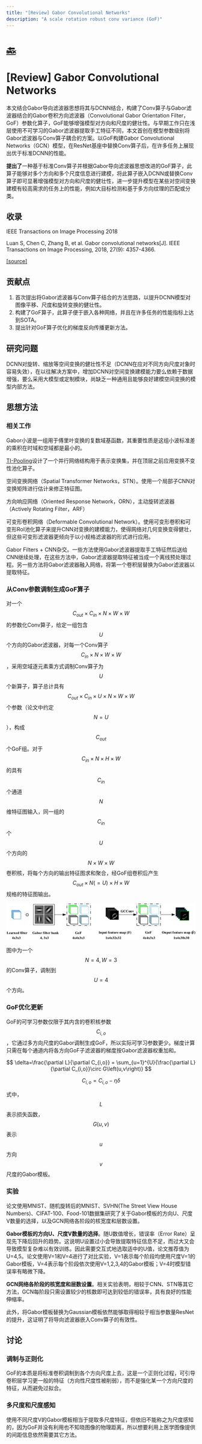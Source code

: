 ```yaml
---
title: "[Review] Gabor Convolutional Networks"
description: "A scale rotation robust conv variance (GoF)"
---
```


<!--KaTeX-->
  <link rel="stylesheet" href="https://cdn.jsdelivr.net/npm/katex@0.12.0/dist/katex.min.css" integrity="sha384-AfEj0r4/OFrOo5t7NnNe46zW/tFgW6x/bCJG8FqQCEo3+Aro6EYUG4+cU+KJWu/X" crossorigin="anonymous">

  <script defer src="https://cdn.jsdelivr.net/npm/katex@0.12.0/dist/katex.min.js" integrity="sha384-g7c+Jr9ZivxKLnZTDUhnkOnsh30B4H0rpLUpJ4jAIKs4fnJI+sEnkvrMWph2EDg4" crossorigin="anonymous"></script>
  <script defer src="https://cdn.jsdelivr.net/npm/katex@0.12.0/dist/contrib/auto-render.min.js" integrity="sha384-mll67QQFJfxn0IYznZYonOWZ644AWYC+Pt2cHqMaRhXVrursRwvLnLaebdGIlYNa" crossorigin="anonymous"></script>
  <script>
      document.addEventListener("DOMContentLoaded", function() {
          renderMathInElement(document.body, {
              // ...options...
          });
      });
  </script>
# [🔙](https://cs1807cwy.github.io/research/paper%20reviews)

# [Review] Gabor Convolutional Networks

本文结合Gabor导向滤波器思想将其与DCNN结合，构建了Conv算子与Gabor滤波器结合的Gabor卷积方向滤波器（Convolutional Gabor Orientation Filter，GoF）参数化算子，GoF能够增强模型对方向和尺度的健壮性。与早期工作只在浅层使用不可学习的Gabor滤波器提取手工特征不同，本文首创在模型参数级别将Gabor滤波器与Conv算子耦合的方案。以GoF构建Gabor Convolutional Networks（GCN）模型，在ResNet基座中替换Conv算子后，在许多任务上展现出优于标准DCNN的性能。

**提出了**一种基于标准Conv算子并根据Gabor导向滤波器思想改进的GoF算子，此算子能够对多个方向和多个尺度信息进行建模，将此算子嵌入DCNN或替换Conv算子即可显著增强模型对方向和尺度的健壮性，进一步提升模型在某些对空间变换建模有较高需求的任务上的性能，例如大目标检测和基于多方向纹理的匹配或分类。

## 收录

IEEE Transactions on Image Processing 2018

Luan S, Chen C, Zhang B, et al. Gabor convolutional networks[J]. IEEE Transactions on Image Processing, 2018, 27(9): 4357-4366.

[[source]](https://ieeexplore.ieee.org/document/8357578)

## 贡献点

1. 首次提出将Gabor滤波器与Conv算子结合的方法思路，以提升DCNN模型对图像平移、尺度和旋转变换的健壮性。
2. 构建了GoF算子，此算子便于嵌入各种网络，并且在许多任务的性能指标上达到SOTA。
3. 提出针对GoF算子优化的梯度反向传播更新方法。

## 研究问题

DCNN对旋转、缩放等空间变换的健壮性不足（DCNN在应对不同方向尺度对象时容易失效），在以往解决方案中，增加DCNN对空间变换建模能力要么依赖于数据增强，要么采用大模型或定制模块，尚缺乏一种通用且能够良好建模空间变换的模型内部方法。

## 思想方法

### 相关工作

Gabor小波是一组用于傅里叶变换的复数域基函数，其重要性质是这组小波标准差的乘积在时域和空域都是最小的。

[TI-Pooling](https://www.cv-foundation.org/openaccess/content_cvpr_2016/papers/Laptev_TI-Pooling_Transformation-Invariant_Pooling_CVPR_2016_paper.pdf)设计了一个并行网络结构用于表示变换集，并在顶层之前应用变换不变性池化算子。

空间变换网络（Spatial Transformer Networks，STN）。使用一个局部子CNN对变换矩阵进行估计来修正特征图。

方向响应网络（Oriented Response Network，ORN），主动旋转滤波器（Actively Rotating Filter，ARF）

可变形卷积网络（Deformable Convolutional Network）。使用可变形卷积和可变形RoI池化算子来提升CNN对变换的建模能力，使得网络对几何变换变得健壮，但这些可变形滤波器更倾向于以小规格滤波器的形式进行应用。

Gabor Filters + CNN杂交。一些方法使用Gabor滤波器提取手工特征然后送给CNN继续处理，在这些方法中，Gabor滤波器提取特征被当成一个离线预处理过程。另一些方法将Gabor滤波器融入网络，将第一个卷积层替换为Gabor滤波器以提取特征。

### 从Conv参数调制生成GoF算子

对一个$$ C_{out}\times C_{in}\times N\times W \times W $$的参数化Conv算子，给定一组包含$$U$$个方向的Gabor滤波器，对每一个Conv算子$$ C_{in}\times N\times W \times W $$，采用空域逐元素乘方式调制Conv算子为$$U$$个新算子，算子总计具有$$ C_{out}\times C_{in}\times U\times N\times W \times W $$个参数（论文中约定$$N=U$$），构成$$C_{out}$$个GoF组。对于$$ C_{in}\times N\times H \times W $$的具有$$C_{in}$$个通道$$N$$维特征图输入，同一组的$$C_{in}$$个$$U$$个方向的$$ N\times W\times W $$卷积核，将每个方向的输出特征图求和聚合，经GoF组卷积后产生$$ C_{out}\times N\left(=U\right)\times H \times W $$规格的特征图输出。

![Modulation process of GoFs](Assets/Modulation%20process%20of%20GoFs.png)

图中为一个$$N=4,W=3$$的Conv算子，调制到$$U=4$$个方向。

### GoF优化更新

GoF的可学习参数仅限于其内含的卷积核参数$$C_{i,o}$$，它通过多方向尺度的Gabor调制生成GoF，所以实际可学习参数更少。梯度计算只需在每个通道内将各方向GoF子滤波器的梯度按Gabor滤波器权重加和。

$$
\delta=\frac{\partial L}{\partial C_{i,o}} = \sum_{u=1}^{U}{\frac{\partial L}{\partial C_{i,o}}\circ G\left(u,v\right)}
$$

$$
C_{i,o}=C_{i,o}-\eta\delta
$$

式中，$$L$$表示损失函数，$$ G\left(u,v\right) $$表示$$u$$方向$$v$$尺度的Gabor模板。

### 实验

论文使用MNIST、随机旋转后的MNIST、SVHN(The Street View House Numbers)、CIFAT-100、Food-101数据集研究了关于Gabor模板的方向U、尺度V数量的选择，以及GCN网络各阶段的核宽度和层数设置。

**Gabor模板的方向U、尺度V数量的选择**。随U数值增长，错误率（Error Rate）呈现先下降后回升的趋势。这说明U设置过小会导致提取特征信息不足，而过大又会导致模型复杂难以有效训练。因此需要交互式地选取适中的U值，论文推荐值为U=4,5。论文使用V=1和V=4进行了对比实验，V=1表示每个阶段均使用尺度V=1的Gabor模板，V=4表示每个阶段依次使用V=1,2,3,4的Gabor模板；V=4时模型错误率有略微下降。

**GCN网络各阶段的核宽度和层数设置**。相关实验表明，相较于CNN、STN等其它方法，GCN每阶段只需设置较少的核数即可达到较低的错误率，具有良好的性能伸缩率。

此外，将Gabor模板替换为Gaussian模板依然能够取得相较于相当参数量ResNet的提升，这证明了将导向滤波器嵌入Conv算子的有效性。

## 讨论

### 调制与正则化

GoF的本质是将标准卷积调制到各个方向尺度上去，这是一个正则化过程，可引导卷积层学习更一般的特征（方向性尺度性被削弱），而不是强化某一个方向尺度的特征，从而避免过拟合。

### 多尺度和尺度感知

使用不同尺度V的Gabor模板相当于提取多尺度特征，但依旧不能称之为尺度感知的，因为GoF并没有利用也不知晓图像的物理距离，所以想要利用上医学图像提供的间距信息依然需要其它方法。

